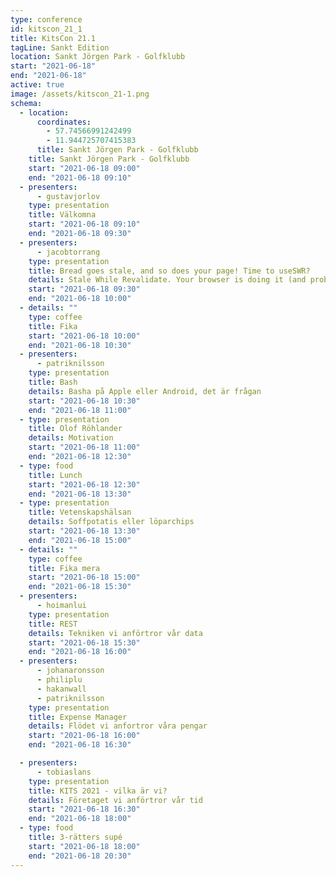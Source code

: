 ```yaml
---
type: conference
id: kitscon_21_1
title: KitsCon 21.1
tagLine: Sankt Edition
location: Sankt Jörgen Park - Golfklubb
start: "2021-06-18"
end: "2021-06-18"
active: true
image: /assets/kitscon_21-1.png
schema:
  - location:
      coordinates:
        - 57.74566991242499
        - 11.944725707415383
      title: Sankt Jörgen Park - Golfklubb
    title: Sankt Jörgen Park - Golfklubb
    start: "2021-06-18 09:00"
    end: "2021-06-18 09:10"
  - presenters:
      - gustavjorlov
    type: presentation
    title: Välkomna
    start: "2021-06-18 09:10"
    end: "2021-06-18 09:30"
  - presenters:
      - jacobtorrang
    type: presentation
    title: Bread goes stale, and so does your page! Time to useSWR?
    details: Stale While Revalidate. Your browser is doing it (and probably the cool kids), so why not you too! Showing how easy it is to apply revalidation caching strategies using Vercel's useSWR hook.
    start: "2021-06-18 09:30"
    end: "2021-06-18 10:00"
  - details: ""
    type: coffee
    title: Fika
    start: "2021-06-18 10:00"
    end: "2021-06-18 10:30"
  - presenters:
      - patriknilsson
    type: presentation
    title: Bash
    details: Basha på Apple eller Android, det är frågan
    start: "2021-06-18 10:30"
    end: "2021-06-18 11:00"
  - type: presentation
    title: Olof Röhlander
    details: Motivation
    start: "2021-06-18 11:00"
    end: "2021-06-18 12:30"
  - type: food
    title: Lunch
    start: "2021-06-18 12:30"
    end: "2021-06-18 13:30"
  - type: presentation
    title: Vetenskapshälsan
    details: Soffpotatis eller löparchips
    start: "2021-06-18 13:30"
    end: "2021-06-18 15:00"
  - details: ""
    type: coffee
    title: Fika mera
    start: "2021-06-18 15:00"
    end: "2021-06-18 15:30"
  - presenters:
      - hoimanlui
    type: presentation
    title: REST
    details: Tekniken vi anförtror vår data
    start: "2021-06-18 15:30"
    end: "2021-06-18 16:00"
  - presenters:
      - johanaronsson
      - philiplu
      - hakanwall
      - patriknilsson
    type: presentation
    title: Expense Manager
    details: Flödet vi anfortror våra pengar
    start: "2021-06-18 16:00"
    end: "2021-06-18 16:30"

  - presenters:
      - tobiaslans
    type: presentation
    title: KITS 2021 - vilka är vi?
    details: Företaget vi anförtror vår tid
    start: "2021-06-18 16:30"
    end: "2021-06-18 18:00"
  - type: food
    title: 3-rätters supé
    start: "2021-06-18 18:00"
    end: "2021-06-18 20:30"
---
```

